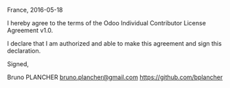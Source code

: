 France, 2016-05-18

I hereby agree to the terms of the Odoo Individual Contributor License
Agreement v1.0.

I declare that I am authorized and able to make this agreement and sign this
declaration.

Signed,

Bruno PLANCHER bruno.plancher@gmail.com https://github.com/bplancher
